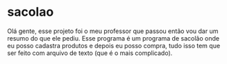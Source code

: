 # sacolao
 
Olá gente, esse projeto foi o meu professor que passou então vou dar um resumo do que ele pediu.
    Esse programa é um programa de sacolão onde eu posso cadastra produtos e depois eu posso compra, tudo isso tem que ser feito com arquivo de texto (que é o mais complicado).